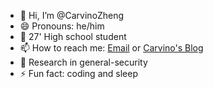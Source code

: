 - 👋 Hi, I’m @CarvinoZheng
- 😄 Pronouns: he/him
- 🏫 27' High school student 
- 📫 How to reach me: [Email](iszhenghailin@gmail.com) or [Carvino's Blog](https://fishcanf1y.github.io/)
- 👀 Research in general-security
- ⚡ Fun fact: coding and sleep
